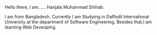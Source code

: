 
<!--
**HanjalaShihab/HanjalaShihab** is a ✨ _special_ ✨ repository because its `README.md` (this file) appears on your GitHub profile.

Here are some ideas to get you started:

- 🔭 I’m currently working on ...
- 🌱 I’m currently learning ...
- 👯 I’m looking to collaborate on ...
- 🤔 I’m looking for help with ...
- 💬 Ask me about ...
- 📫 How to reach me: ...
- 😄 Pronouns: ...
- ⚡ Fun fact: ...
-->
Hello there,
I am......
Hanjala Muhammad Shihab.

I am from Bangladesh.
Currently I am Studying in Daffodil International University at the department of Software Engineering.
Besides that,I am learning Web Deveoping.
